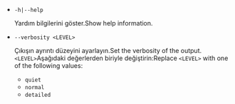 * `-h|--help`

  <span data-ttu-id="be561-101">Yardım bilgilerini göster.</span><span class="sxs-lookup"><span data-stu-id="be561-101">Show help information.</span></span>

* `--verbosity <LEVEL>`

  <span data-ttu-id="be561-102">Çıkışın ayrıntı düzeyini ayarlayın.</span><span class="sxs-lookup"><span data-stu-id="be561-102">Set the verbosity of the output.</span></span> <span data-ttu-id="be561-103">`<LEVEL>`Aşağıdaki değerlerden biriyle değiştirin:</span><span class="sxs-lookup"><span data-stu-id="be561-103">Replace `<LEVEL>` with one of the following values:</span></span>
  
  * `quiet`
  * `normal`
  * `detailed`